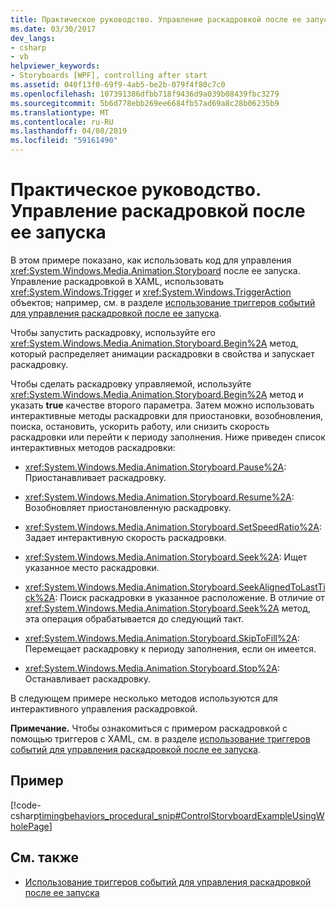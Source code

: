 ```yaml
---
title: Практическое руководство. Управление раскадровкой после ее запуска
ms.date: 03/30/2017
dev_langs:
- csharp
- vb
helpviewer_keywords:
- Storyboards [WPF], controlling after start
ms.assetid: 040f13f0-69f9-4ab5-be2b-079f4f80c7c0
ms.openlocfilehash: 107391386dfbb718f9436d9a039b08439fbc3279
ms.sourcegitcommit: 5b6d778ebb269ee6684fb57ad69a8c28b06235b9
ms.translationtype: MT
ms.contentlocale: ru-RU
ms.lasthandoff: 04/08/2019
ms.locfileid: "59161490"
---
```

# <a name="how-to-control-a-storyboard-after-it-starts"></a>Практическое руководство. Управление раскадровкой после ее запуска
В этом примере показано, как использовать код для управления <xref:System.Windows.Media.Animation.Storyboard> после ее запуска. Управление раскадровкой в XAML, использовать <xref:System.Windows.Trigger> и <xref:System.Windows.TriggerAction> объектов; например, см. в разделе [использование триггеров событий для управления раскадровкой после ее запуска](how-to-use-event-triggers-to-control-a-storyboard-after-it-starts.md).  
  
 Чтобы запустить раскадровку, используйте его <xref:System.Windows.Media.Animation.Storyboard.Begin%2A> метод, который распределяет анимации раскадровки в свойства и запускает раскадровку.  
  
 Чтобы сделать раскадровку управляемой, используйте <xref:System.Windows.Media.Animation.Storyboard.Begin%2A> метод и указать **true** качестве второго параметра. Затем можно использовать интерактивные методы раскадровки для приостановки, возобновления, поиска, остановить, ускорить работу, или снизить скорость раскадровки или перейти к периоду заполнения. Ниже приведен список интерактивных методов раскадровки:  
  
-   <xref:System.Windows.Media.Animation.Storyboard.Pause%2A>: Приостанавливает раскадровку.  
  
-   <xref:System.Windows.Media.Animation.Storyboard.Resume%2A>: Возобновляет приостановленную раскадровку.  
  
-   <xref:System.Windows.Media.Animation.Storyboard.SetSpeedRatio%2A>: Задает интерактивную скорость раскадровки.  
  
-   <xref:System.Windows.Media.Animation.Storyboard.Seek%2A>: Ищет указанное место раскадровки.  
  
-   <xref:System.Windows.Media.Animation.Storyboard.SeekAlignedToLastTick%2A>: Поиск раскадровки в указанное расположение. В отличие от <xref:System.Windows.Media.Animation.Storyboard.Seek%2A> метод, эта операция обрабатывается до следующий такт.  
  
-   <xref:System.Windows.Media.Animation.Storyboard.SkipToFill%2A>: Перемещает раскадровку к периоду заполнения, если он имеется.  
  
-   <xref:System.Windows.Media.Animation.Storyboard.Stop%2A>: Останавливает раскадровку.  
  
 В следующем примере несколько методов используются для интерактивного управления раскадровкой.  
  
 **Примечание.** Чтобы ознакомиться с примером раскадровкой с помощью триггеров с XAML, см. в разделе [использование триггеров событий для управления раскадровкой после ее запуска](how-to-use-event-triggers-to-control-a-storyboard-after-it-starts.md).  
  
## <a name="example"></a>Пример  
 [!code-csharp[timingbehaviors_procedural_snip#ControlStoryboardExampleUsingWholePage](~/samples/snippets/csharp/VS_Snippets_Wpf/timingbehaviors_procedural_snip/CSharp/ControlStoryboardExample.cs#controlstoryboardexampleusingwholepage)]
   
  
## <a name="see-also"></a>См. также

- [Использование триггеров событий для управления раскадровкой после ее запуска](how-to-use-event-triggers-to-control-a-storyboard-after-it-starts.md)
